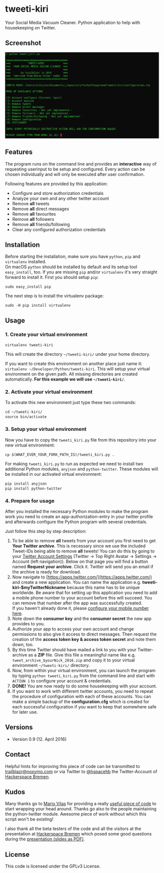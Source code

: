 # tweeti-kiri
Your Social Media Vacuum Cleaner. Python application to help with housekeeping on Twitter.

## Screenshot
![image](https://raw.githubusercontent.com/HackerspaceBremen/tweeti-kiri/master/screenshot_tweeti_kiri_v0_9.png)

## Features
The program runs on the command line and provides an **interactive** way of requesting userinput to be setup and configured. Every action can be chosen individually and will only be executed after user confirmation.

Following features are provided by this application:

* Configure and store authorization credentials
* Analyze your own and any other twitter account
* Remove **all** tweets
* Remove **all** direct messages
* Remove **all** favourites
* Remove **all** followers
* Remove **all** friends/following
* Clear any configured authorization credentials

## Installation
Before starting the installation, make sure you have `python`, `pip` and `virtualenv` installed.  
On macOS `python` should be installed by default and its setup tool `easy_install`, too. If you are missing `pip` and/or `virtualenv` it's very straight forward to install it. First you should setup `pip`:

```
sudo easy_install pip
```

The next step is to install the virtualenv package:
```
sudo -H pip install virtualenv
```

## Usage
### 1. Create your virtual environment

```
virtualenv tweeti-kiri
```
This will create the directory `~/tweeti-kiri/` under your home directory.

If you want to create this environment on another place just name it: 
`virtualenv ~/Developer/Python/tweeti-kiri`. This will setup your virtual environment on the given path. All missing directories are created automatically. **For this example we will use `~/tweeti-kiri/`**.


### 2. Activate your virtual environment
To activate this new environment just type these two commands:
```
cd ~/tweeti-kiri/
source bin/activate
```

 
### 3. Setup your virtual environment
Now you have to copy the `tweeti_kiri.py` file from this repository into your new virtual environment:
```
cp $(WHAT_EVER_YOUR_FORK_PATH_IS)/tweeti_kiri.py .
```

For making `tweeti_kiri.py` to run as expected we need to install two additional Python modules, `anyjson` and `python-twitter`. These modules will be installed in our activated virtual environment:
```
pip install anyjson
pip install python-twitter
```


### 4. Prepare for usage
After you installed the necessary Python modules to make the program work you need to create an app-authorization-entry in your twitter profile and afterwards configure the Python program with several credentials.

Just follow this step by step description:

1. To be able to remove **all** tweets from your account you first need to get **Your Twitter archive**. This is necessary since we use the included Tweet-IDs being able to remove **all** tweets! You can do this by going to your [Twitter Account Settings](https://twitter.com/settings/account) (Twitter → Top Right Avatar → Settings → Account (left navigation)). Below on that page you will find a button named **Request your archive**. Click it. Twitter will send you an email if the archive is ready for download.
2. Now navigate to [https://apps.twitter.com/](https://apps.twitter.com/) and create a new application. You can name the application e.g. **tweeti-kiri-$myTwitterNickname** because this name has to be unique worldwide. Be aware that for setting up this application you need to add a mobile phone number to your account before this will succeed. You can remove that number after the app was successfully created.  
If you haven't already done it, please [configure your mobile number here](https://twitter.com/settings/devices).
3. Note down the **consumer key** and the **consumer secret** the new app provides to you.
4. Authorize your app to access your own account and change permissions to also give it access to direct messages. Then request the creation of the **access token key & access token secret** and note them down, too.
5. By this time Twitter should have mailed a link to you with your Twitter-archive as a **ZIP** file. Give this file a meaningful name like e.g. `tweet_archive_$yourNick_2016.zip` and copy it to your virtual environment `~/tweeti-kiri/` directory.
6. Now, from within your virtual environment, you can launch the program by typing `python tweeti_kiri.py`
from the command line and start with `ACTION 1` to configure your account & credentials.
7. **DONE!** You are now ready to do some housekeeping with your account.
8. If you want to work with different twitter accounts, you need to repeat the procedure of configuration with each of these accounts. You can make a simple backup of the **configuration.cfg** which is created for each successful configuration if you want to keep that somewhere safe for later use.


## Versions

* Version 0.9 (12. April 2016)

## Contact

Helpful hints for improving this piece of code can be transmitted to [trailblazr@noxymo.com](mailto:trailblazr@noxymo.com) or via Twitter to [@hspacehb](http://twitter.com/@hspacehb) the Twitter-Account of [Hackerspace Bremen](https://www.hackerspace-bremen.de/).

## Kudos
Many thanks go to [Mario Vilas](https://github.com/MarioVilas) for providing a really [useful piece of code](https://breakingcode.wordpress.com/2016/04/04/how-to-clean-up-your-twitter-account/) to start wrapping your head around. Thanks go also to the people maintaining the python-twitter module. Awesome piece of work without which this script won't be existing!

I also thank all the beta testers of the code and all the visitors at the presentation at [Hackerspace Bremen](https://www.hackerspace-bremen.de) which posed some good questions during the [presentation (slides as PDF)](https://raw.githubusercontent.com/HackerspaceBremen/tweeti-kiri/master/tweeti_kiri_presentation_april_2016.pdf).

## License
This code is licensed under the GPLv3 License.




